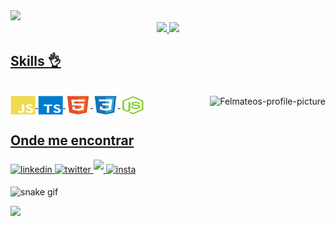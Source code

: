 <img src="https://capsule-render.vercel.app/api?type=waving&color=cc0000&height=270&section=header&fontAlignY=35&text=mazzaro1&desc=JavaScript,%20TypeScript,%20React,%20React-Native%20e%20C%20Sharp&fontSize=90&fontColor=0d1117&fontColor=0d1117" />


<div align="center">
  <a href="https://beacons.ai/mazzaro1">
  <img height="180em" src="https://github-readme-stats.vercel.app/api?username=mazzaro1&show_icons=true&theme=github_dark&hide_border&include_all_commits=true&count_private=true"/>
  <img height="180em" src="https://github-readme-stats.vercel.app/api/top-langs/?username=mazzaro1&layout=compact&langs_count=16&theme=github_dark&hide_border"/>
</div>  
  
  ## <b>Skills 👌</b> 
  <div style="display: inline_block"><br>
  <img align="center" alt="JavaScript" height="30" width="40" src="https://raw.githubusercontent.com/devicons/devicon/master/icons/javascript/javascript-plain.svg">
  <img align="center" alt="TypeScript" height="30" width="40" src="https://raw.githubusercontent.com/devicons/devicon/master/icons/typescript/typescript-plain.svg">
  <img align="center" alt="HTML5" height="30" width="40" src="https://raw.githubusercontent.com/devicons/devicon/master/icons/html5/html5-original.svg">
  <img align="center" alt="CSS3" height="30" width="40" src="https://raw.githubusercontent.com/devicons/devicon/master/icons/css3/css3-original.svg">
  <img align="center" alt="Node.js" height="30" width="40" src="https://raw.githubusercontent.com/devicons/devicon/master/icons/nodejs/nodejs-original.svg">
  <img align="right" alt="Felmateos-profile-picture" height="150" src="https://i.pinimg.com/originals/a7/f4/e2/a7f4e28cf5cbd24a8130d4d970c8174e.gif">
</div> 
    
    
    
  ## <b>Onde me encontrar </b>
    
  <div float="left">
  <a href="https://www.linkedin.com/in/luiz-gustavo-da-cunha-3a9b60187/">
<img src="https://img.shields.io/badge/linkedin-%2300acee.svg?color=405DE6&style=for-the-badge&logo=linkedin&logoColor=white" alt=linkedin style="margin-bottom: 5px;"/>
</a>
  <a href="[https://twitter.com/felmateos](https://twitter.com/mazzaro_gustavo)">
<img src="https://img.shields.io/badge/twitter-%2300acee.svg?color=1DA1F2&style=for-the-badge&logo=twitter&logoColor=white" alt=twitter style="margin-bottom: 5px;"/>
</a>
  <a href="mailto:gustamazzaro@gmail.com">
<img src="https://img.shields.io/badge/gmail-%23EA4335.svg?style=for-the-badge&logo=gmail&logoColor=white" t=mail style="margin-bottom: 5px;" />
</a>
    <a href="https://www.instagram.com/mazzaro1/">
<img src="https://img.shields.io/badge/Instagram-E4405F?style=for-the-badge&logo=instagram&logoColor=white" alt=insta style="margin-bottom: 5px;" />
</a>
        
</div>
  
  ![snake gif](https://github.com/mazzaro1/mazzaro1/blob/output/github-contribution-grid-snake.svg)

  <img src="https://capsule-render.vercel.app/api?type=waving&color=cc0000&height=200&section=footer" />
